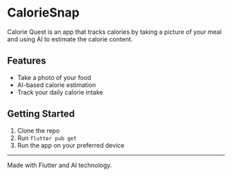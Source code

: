 # CalorieSnap

Calorie Quest is an app that tracks calories by taking a picture of your meal and using AI to estimate the calorie content.

## Features

- Take a photo of your food
- AI-based calorie estimation
- Track your daily calorie intake

## Getting Started

1. Clone the repo
2. Run `flutter pub get`
3. Run the app on your preferred device

---

Made with Flutter and AI technology.

